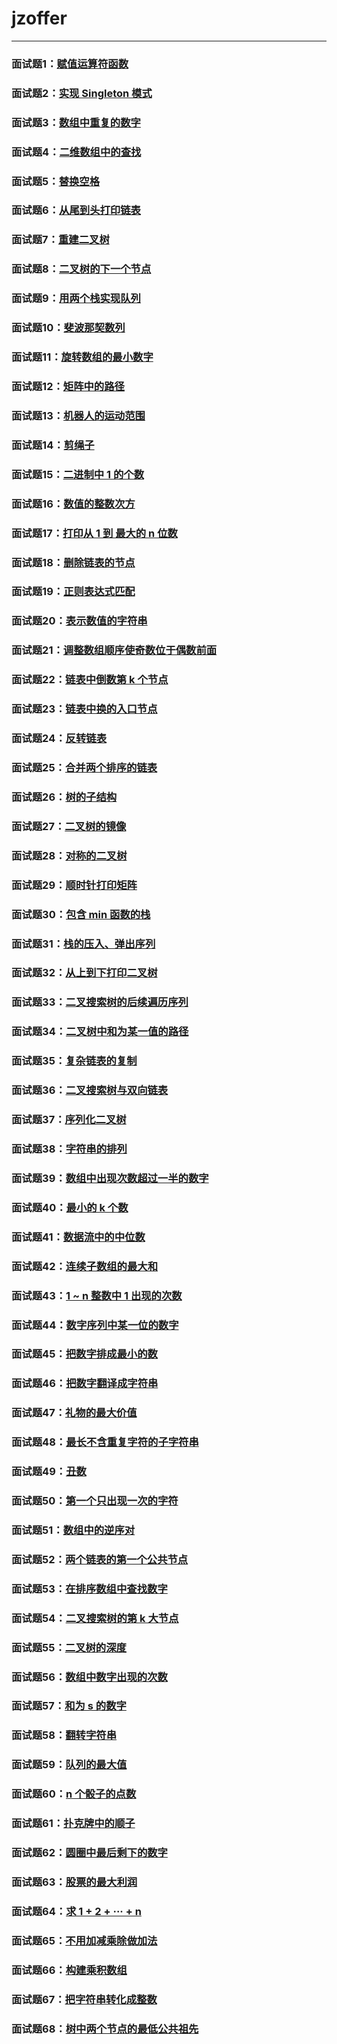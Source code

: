 # jzoffer
---
### 面试题1：[赋值运算符函数](1.md)
### 面试题2：[实现 Singleton 模式](2.md)
### 面试题3：[数组中重复的数字](3.md)
### 面试题4：[二维数组中的查找](4.md)
### 面试题5：[替换空格](5.md)
### 面试题6：[从尾到头打印链表](6.md)
### 面试题7：[重建二叉树](7.md)
### 面试题8：[二叉树的下一个节点](8.md)
### 面试题9：[用两个栈实现队列](9.md)
### 面试题10：[斐波那契数列](10.md)
### 面试题11：[旋转数组的最小数字](11.md)
### 面试题12：[矩阵中的路径](12.md)
### 面试题13：[机器人的运动范围](13.md)
### 面试题14：[剪绳子](14.md)
### 面试题15：[二进制中 1 的个数](15.md)
### 面试题16：[数值的整数次方](16.md)
### 面试题17：[打印从 1 到 最大的 n 位数](17.md)
### 面试题18：[删除链表的节点](18.md)
### 面试题19：[正则表达式匹配](19.md)
### 面试题20：[表示数值的字符串](20.md)
### 面试题21：[调整数组顺序使奇数位于偶数前面](21.md)
### 面试题22：[链表中倒数第 k 个节点](22.md)
### 面试题23：[链表中换的入口节点](23.md)
### 面试题24：[反转链表](24.md)
### 面试题25：[合并两个排序的链表](25.md)
### 面试题26：[树的子结构](26.md)
### 面试题27：[二叉树的镜像](27.md)
### 面试题28：[对称的二叉树](28.md)
### 面试题29：[顺时针打印矩阵](29.md)
### 面试题30：[包含 min 函数的栈](30.md)
### 面试题31：[栈的压入、弹出序列](31.md)
### 面试题32：[从上到下打印二叉树](32.md)
### 面试题33：[二叉搜索树的后续遍历序列](33.md)
### 面试题34：[二叉树中和为某一值的路径](34.md)
### 面试题35：[复杂链表的复制](35.md)
### 面试题36：[二叉搜索树与双向链表](36.md)
### 面试题37：[序列化二叉树](37.md)
### 面试题38：[字符串的排列](38.md)
### 面试题39：[数组中出现次数超过一半的数字](39.md)
### 面试题40：[最小的 k 个数](40.md)
### 面试题41：[数据流中的中位数](41.md)
### 面试题42：[连续子数组的最大和](42.md)
### 面试题43：[1 ~ n 整数中 1 出现的次数](43.md)
### 面试题44：[数字序列中某一位的数字](44.md)
### 面试题45：[把数字排成最小的数](45.md)
### 面试题46：[把数字翻译成字符串](46.md)
### 面试题47：[礼物的最大价值](47.md)
### 面试题48：[最长不含重复字符的子字符串](48.md)
### 面试题49：[丑数](49.md)
### 面试题50：[第一个只出现一次的字符](50.md)
### 面试题51：[数组中的逆序对](51.md)
### 面试题52：[两个链表的第一个公共节点](52.md)
### 面试题53：[在排序数组中查找数字](53.md)
### 面试题54：[二叉搜索树的第 k 大节点](54.md)
### 面试题55：[二叉树的深度](55.md)
### 面试题56：[数组中数字出现的次数](56.md)
### 面试题57：[和为 s 的数字](57.md)
### 面试题58：[翻转字符串](58.md)
### 面试题59：[队列的最大值](59.md)
### 面试题60：[n 个骰子的点数](60.md)
### 面试题61：[扑克牌中的顺子](61.md)
### 面试题62：[圆圈中最后剩下的数字](62.md)
### 面试题63：[股票的最大利润](63.md)
### 面试题64：[求 1 + 2 + ··· + n](64.md)
### 面试题65：[不用加减乘除做加法](65.md)
### 面试题66：[构建乘积数组](66.md)
### 面试题67：[把字符串转化成整数](67.md)
### 面试题68：[树中两个节点的最低公共祖先](68.md)
